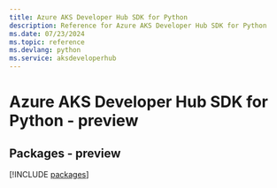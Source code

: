 ```yaml
---
title: Azure AKS Developer Hub SDK for Python
description: Reference for Azure AKS Developer Hub SDK for Python
ms.date: 07/23/2024
ms.topic: reference
ms.devlang: python
ms.service: aksdeveloperhub
---
```

# Azure AKS Developer Hub SDK for Python - preview
## Packages - preview
[!INCLUDE [packages](aks-developer-hub-index.md)]